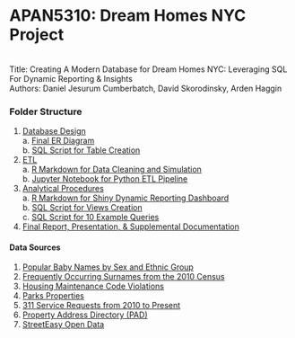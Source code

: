 # APAN5310: Dream Homes NYC Project
<br>
Title: Creating A Modern Database for Dream Homes NYC: Leveraging SQL For Dynamic Reporting & Insights <br> 
Authors:  Daniel Jesurum Cumberbatch, David Skorodinsky, Arden Haggin <br>

### Folder Structure <br> 
1. [Database Design](https://github.com/ardenhaggin/APAN5310-NYC-Dream-Homes-Project/tree/main/Database%20Design) <br>
  a. [Final ER Diagram](https://github.com/ardenhaggin/APAN5310-NYC-Dream-Homes-Project/blob/main/Database%20Design/Final%20ER%20Diagram.pdf) <br>
  b. [SQL Script for Table Creation](https://github.com/ardenhaggin/APAN5310-NYC-Dream-Homes-Project/blob/main/Database%20Design/tables.sql) <br>
3. [ETL](https://github.com/ardenhaggin/APAN5310-NYC-Dream-Homes-Project/tree/main/ETL) <br>
  a. [R Markdown for Data Cleaning and Simulation](https://github.com/ardenhaggin/APAN5310-NYC-Dream-Homes-Project/blob/main/ETL/DataCleaning_Simulation.Rmd) <br>
  b. [Jupyter Notebook for Python ETL Pipeline](https://github.com/ardenhaggin/APAN5310-NYC-Dream-Homes-Project/blob/main/ETL/ETL%20Pipeline.ipynb) <br>
4. [Analytical Procedures](https://github.com/ardenhaggin/APAN5310-NYC-Dream-Homes-Project/tree/main/Analytical%20Procedures) <br>
  a. [R Markdown for Shiny Dynamic Reporting Dashboard](https://github.com/ardenhaggin/APAN5310-NYC-Dream-Homes-Project/blob/main/Analytical%20Procedures/Dynamic%20Reporting%20Dashboard%20(C%20Suite).Rmd) <br>
  b. [SQL Script for Views Creation](https://github.com/ardenhaggin/APAN5310-NYC-Dream-Homes-Project/blob/main/Analytical%20Procedures/Views%20(Analysts).sql) <br>
  c. [SQL Script for 10 Example Queries](https://github.com/ardenhaggin/APAN5310-NYC-Dream-Homes-Project/blob/main/Analytical%20Procedures/10%20Queries%20(Analysts).sql)
5. [Final Report, Presentation, & Supplemental Documentation](https://github.com/ardenhaggin/APAN5310-NYC-Dream-Homes-Project/tree/main/Final%20Report%2C%20Presentation%2C%20%26%20Supplemental%20Documentation)

#### Data Sources

1. [Popular Baby Names by Sex and Ethnic Group](https://catalog.data.gov/dataset/popular-baby-names/resource/02e8f55e-2157-4cb2-961a-2aabb75cbc8b)
2. [Frequently Occurring Surnames from the 2010 Census](https://www.census.gov/topics/population/genealogy/data/2010_surnames.html)
3. [Housing Maintenance Code Violations](https://data.cityofnewyork.us/Housing-Development/Housing-Maintenance-Code-Violations/wvxf-dwi5/about_data)
4. [Parks Properties](https://data.cityofnewyork.us/Recreation/Parks-Properties/enfh-gkve/about_data)
5. [311 Service Requests from 2010 to Present](https://data.cityofnewyork.us/Social-Services/311-Service-Requests-from-2010-to-Present/erm2-nwe9/about_data)
6. [Property Address Directory (PAD)](https://www.nyc.gov/content/planning/pages/resources/datasets/pad)
7. [StreetEasy Open Data](https://streeteasy.com/blog/data-dashboard/[object%20Object]?agg=Total&metric=Inventory&type=Sales&bedrooms=Any%20Bedrooms&property=Any%20Property%20Type&minDate=2010-01-01&maxDate=2025-07-01&area=Flatiron,Brooklyn%20Heights)




